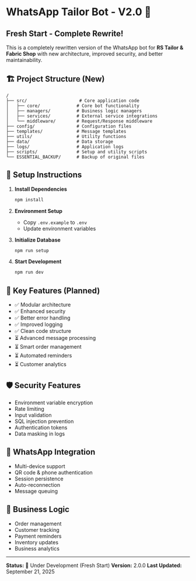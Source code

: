 # WhatsApp Tailor Bot - V2.0 🤖

## Fresh Start - Complete Rewrite!

This is a completely rewritten version of the WhatsApp bot for **RS Tailor & Fabric Shop** with new architecture, improved security, and better maintainability.

## 🏗️ Project Structure (New)

```
/
├── src/                    # Core application code
│   ├── core/              # Core bot functionality
│   ├── managers/          # Business logic managers
│   ├── services/          # External service integrations
│   └── middleware/        # Request/Response middleware
├── config/                # Configuration files
├── templates/             # Message templates
├── utils/                 # Utility functions
├── data/                  # Data storage
├── logs/                  # Application logs
├── scripts/               # Setup and utility scripts
└── ESSENTIAL_BACKUP/      # Backup of original files
```

## 🔧 Setup Instructions

1. **Install Dependencies**
   ```bash
   npm install
   ```

2. **Environment Setup**
   - Copy `.env.example` to `.env`
   - Update environment variables

3. **Initialize Database**
   ```bash
   npm run setup
   ```

4. **Start Development**
   ```bash
   npm run dev
   ```

## 🔑 Key Features (Planned)

- ✅ Modular architecture
- ✅ Enhanced security
- ✅ Better error handling
- ✅ Improved logging
- ✅ Clean code structure
- ⏳ Advanced message processing
- ⏳ Smart order management
- ⏳ Automated reminders
- ⏳ Customer analytics

## 🛡️ Security Features

- Environment variable encryption
- Rate limiting
- Input validation
- SQL injection prevention
- Authentication tokens
- Data masking in logs

## 📱 WhatsApp Integration

- Multi-device support
- QR code & phone authentication
- Session persistence
- Auto-reconnection
- Message queuing

## 🎯 Business Logic

- Order management
- Customer tracking
- Payment reminders
- Inventory updates
- Business analytics

---

**Status:** 🚧 Under Development (Fresh Start)
**Version:** 2.0.0
**Last Updated:** September 21, 2025